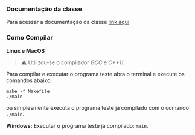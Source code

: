 ### Documentação da classe
Para acessar a documentação da classe [link aqui](https://github.com/buzutilucas/scientific-programming/tree/master/Ex03/Hill-Climbing/Doc)

### Como Compilar
__Linux e MacOS__

> :warning:  Utilizou-se o compilador _GCC_ e _C++11_.

Para compilar e executar o programa teste abra o terminal e execute os comandos abaixo.
```
make -f Makefile
./main
```
ou simplesmente executa o programa teste já compilado com o comando `./main`.

__Windows:__ Executar o programa teste já compilado: `main`.
